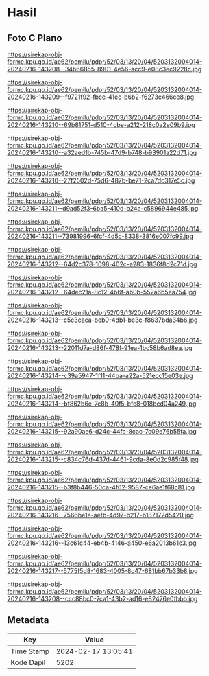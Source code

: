 # Hasil

## Foto C Plano

https://sirekap-obj-formc.kpu.go.id/ae62/pemilu/pdpr/52/03/13/20/04/5203132004014-20240216-143208--34b66855-8901-4e56-acc9-e08c3ec9228c.jpg

https://sirekap-obj-formc.kpu.go.id/ae62/pemilu/pdpr/52/03/13/20/04/5203132004014-20240216-143209--f9721f92-fbcc-41ec-b6b2-f6273c466ce8.jpg

https://sirekap-obj-formc.kpu.go.id/ae62/pemilu/pdpr/52/03/13/20/04/5203132004014-20240216-143210--69b81751-d510-4cbe-a212-218c0a2e09b9.jpg

https://sirekap-obj-formc.kpu.go.id/ae62/pemilu/pdpr/52/03/13/20/04/5203132004014-20240216-143210--a32aed1b-745b-47d9-b748-b93901a22d71.jpg

https://sirekap-obj-formc.kpu.go.id/ae62/pemilu/pdpr/52/03/13/20/04/5203132004014-20240216-143210--27f2502d-75d6-487b-be71-2ca7dc317e5c.jpg

https://sirekap-obj-formc.kpu.go.id/ae62/pemilu/pdpr/52/03/13/20/04/5203132004014-20240216-143211--d9ad52f3-6ba5-410d-b24a-c5896944e485.jpg

https://sirekap-obj-formc.kpu.go.id/ae62/pemilu/pdpr/52/03/13/20/04/5203132004014-20240216-143211--73981996-6fcf-4d5c-8338-3816e007fc99.jpg

https://sirekap-obj-formc.kpu.go.id/ae62/pemilu/pdpr/52/03/13/20/04/5203132004014-20240216-143212--64d2c378-1098-402c-a283-1836f8d2c71d.jpg

https://sirekap-obj-formc.kpu.go.id/ae62/pemilu/pdpr/52/03/13/20/04/5203132004014-20240216-143212--64dec21a-8c12-4b6f-ab0b-552a6b5ea754.jpg

https://sirekap-obj-formc.kpu.go.id/ae62/pemilu/pdpr/52/03/13/20/04/5203132004014-20240216-143213--c5c3caca-beb9-4db1-be3c-f8637bda34b6.jpg

https://sirekap-obj-formc.kpu.go.id/ae62/pemilu/pdpr/52/03/13/20/04/5203132004014-20240216-143213--22011d7a-d86f-478f-91ea-1bc58b6ad8ea.jpg

https://sirekap-obj-formc.kpu.go.id/ae62/pemilu/pdpr/52/03/13/20/04/5203132004014-20240216-143214--c39a5947-1f11-44ba-a22a-521ecc15e03e.jpg

https://sirekap-obj-formc.kpu.go.id/ae62/pemilu/pdpr/52/03/13/20/04/5203132004014-20240216-143214--bf862b6e-7c8b-40f5-bfe8-018bcd04a249.jpg

https://sirekap-obj-formc.kpu.go.id/ae62/pemilu/pdpr/52/03/13/20/04/5203132004014-20240216-143215--92a90ae6-d24c-44fc-8cac-7c09e76b55fa.jpg

https://sirekap-obj-formc.kpu.go.id/ae62/pemilu/pdpr/52/03/13/20/04/5203132004014-20240216-143215--c834c76d-437d-4461-9cda-8e0d2c985f48.jpg

https://sirekap-obj-formc.kpu.go.id/ae62/pemilu/pdpr/52/03/13/20/04/5203132004014-20240216-143215--b3f8b446-50ca-4f62-9587-ce6ae1f68c81.jpg

https://sirekap-obj-formc.kpu.go.id/ae62/pemilu/pdpr/52/03/13/20/04/5203132004014-20240216-143216--7566be1e-aefb-4d97-b217-b187172d5420.jpg

https://sirekap-obj-formc.kpu.go.id/ae62/pemilu/pdpr/52/03/13/20/04/5203132004014-20240216-143216--13c61c44-eb4b-4146-a450-e6a2013b61c3.jpg

https://sirekap-obj-formc.kpu.go.id/ae62/pemilu/pdpr/52/03/13/20/04/5203132004014-20240216-143217--5775f5d8-1683-4005-8c47-681bb67b33b8.jpg

https://sirekap-obj-formc.kpu.go.id/ae62/pemilu/pdpr/52/03/13/20/04/5203132004014-20240216-143208--ccc88bc0-7ca1-43b2-ad16-e82476e0fbbb.jpg


## Metadata

| Key        | Value               |
| ---------- | ------------------- |
| Time Stamp | 2024-02-17 13:05:41 |
| Kode Dapil | 5202                |



